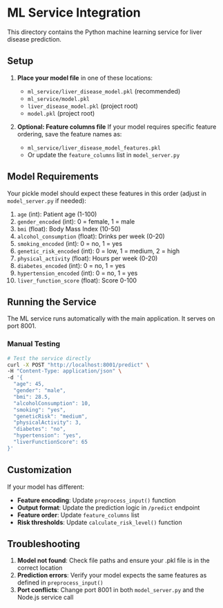 # ML Service Integration

This directory contains the Python machine learning service for liver disease prediction.

## Setup

1. **Place your model file** in one of these locations:
   - `ml_service/liver_disease_model.pkl` (recommended)
   - `ml_service/model.pkl`
   - `liver_disease_model.pkl` (project root)
   - `model.pkl` (project root)

2. **Optional: Feature columns file**
   If your model requires specific feature ordering, save the feature names as:
   - `ml_service/liver_disease_model_features.pkl`
   - Or update the `feature_columns` list in `model_server.py`

## Model Requirements

Your pickle model should expect these features in this order (adjust in `model_server.py` if needed):

1. `age` (int): Patient age (1-100)
2. `gender_encoded` (int): 0 = female, 1 = male  
3. `bmi` (float): Body Mass Index (10-50)
4. `alcohol_consumption` (float): Drinks per week (0-20)
5. `smoking_encoded` (int): 0 = no, 1 = yes
6. `genetic_risk_encoded` (int): 0 = low, 1 = medium, 2 = high
7. `physical_activity` (float): Hours per week (0-20)
8. `diabetes_encoded` (int): 0 = no, 1 = yes  
9. `hypertension_encoded` (int): 0 = no, 1 = yes
10. `liver_function_score` (float): Score 0-100

## Running the Service

The ML service runs automatically with the main application. It serves on port 8001.

### Manual Testing

```bash
# Test the service directly
curl -X POST "http://localhost:8001/predict" \
-H "Content-Type: application/json" \
-d '{
  "age": 45,
  "gender": "male", 
  "bmi": 28.5,
  "alcoholConsumption": 10,
  "smoking": "yes",
  "geneticRisk": "medium",
  "physicalActivity": 3,
  "diabetes": "no", 
  "hypertension": "yes",
  "liverFunctionScore": 65
}'
```

## Customization

If your model has different:
- **Feature encoding**: Update `preprocess_input()` function
- **Output format**: Update the prediction logic in `/predict` endpoint
- **Feature order**: Update `feature_columns` list
- **Risk thresholds**: Update `calculate_risk_level()` function

## Troubleshooting

1. **Model not found**: Check file paths and ensure your .pkl file is in the correct location
2. **Prediction errors**: Verify your model expects the same features as defined in `preprocess_input()`
3. **Port conflicts**: Change port 8001 in both `model_server.py` and the Node.js service call